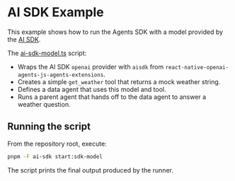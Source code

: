 # AI SDK Example

This example shows how to run the Agents SDK with a model provided by the [AI SDK](https://www.npmjs.com/package/@ai-sdk/openai).

The [ai-sdk-model.ts](./ai-sdk-model.ts) script:

- Wraps the AI SDK `openai` provider with `aisdk` from `react-native-openai-agents-js-agents-extensions`.
- Creates a simple `get_weather` tool that returns a mock weather string.
- Defines a data agent that uses this model and tool.
- Runs a parent agent that hands off to the data agent to answer a weather question.

## Running the script

From the repository root, execute:

```bash
pnpm -F ai-sdk start:sdk-model
```

The script prints the final output produced by the runner.
